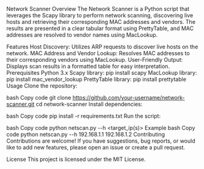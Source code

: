 Network Scanner
Overview
The Network Scanner is a Python script that leverages the Scapy library to perform network scanning, discovering live hosts and retrieving their corresponding MAC addresses and vendors. The results are presented in a clear tabular format using PrettyTable, and MAC addresses are resolved to vendor names using MacLookup.

Features
Host Discovery: Utilizes ARP requests to discover live hosts on the network.
MAC Address and Vendor Lookup: Resolves MAC addresses to their corresponding vendors using MacLookup.
User-Friendly Output: Displays scan results in a formatted table for easy interpretation.
Prerequisites
Python 3.x
Scapy library: pip install scapy
MacLookup library: pip install mac_vendor_lookup
PrettyTable library: pip install prettytable
Usage
Clone the repository:

bash
Copy code
git clone https://github.com/your-username/network-scanner.git
cd network-scanner
Install dependencies:

bash
Copy code
pip install -r requirements.txt
Run the script:

bash
Copy code
python netscan.py --h <target_ip(s)>
Example
bash
Copy code
python netscan.py --h 192.168.1.1 192.168.1.2
Contributing
Contributions are welcome! If you have suggestions, bug reports, or would like to add new features, please open an issue or create a pull request.

License
This project is licensed under the MIT License.
